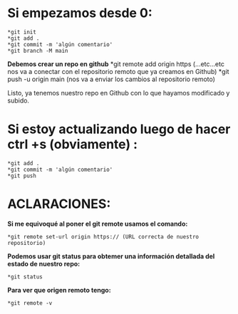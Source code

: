 # Si empezamos desde 0:
    *git init
    *git add .
    *git commit -m 'algún comentario'
    *git branch -M main
**Debemos crear un repo en github**
    *git remote add origin https (...etc...etc nos va a conectar con el repositorio remoto que ya creamos en Github)
    *git push -u origin main (nos va a enviar los cambios al repositorio remoto)

Listo, ya tenemos nuestro repo en Github con lo que hayamos modificado y subido.

 

  # Si estoy actualizando luego de hacer ctrl +s (obviamente) :

    *git add .
    *git commit -m 'algún comentario'
    *git push
  
  # ACLARACIONES:

  **Si me equivoqué al poner el git remote usamos el comando:**

    *git remote set-url origin https:// (URL correcta de nuestro repositorio)    

  **Podemos usar git status para obtemer una información detallada del estado de nuestro repo:**  

    *git status

  **Para ver que origen remoto tengo:**  

    *git remote -v

